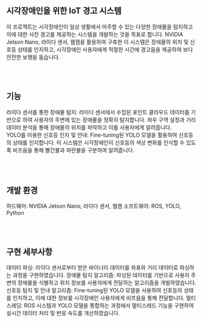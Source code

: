 ## 시각장애인을 위한 IoT 경고 시스템
이 프로젝트는 시각장애인이 일상 생활에서 마주할 수 있는 다양한 장애물을 탐지하고 이에 대한 사전 경고를 제공하는 시스템을 개발하는 것을 목표로 합니다.
NVIDIA Jetson Nano, 라이다 센서, 웹캠을 활용하여 구축한 이 시스템은 장애물의 위치 및 신호등 상태를 인지하고, 시각장애인 사용자에게 적절한 시간에 경고음을 제공하여 보다 안전한 보행을 돕습니다.

<br><br>
## 기능
라이다 센서를 통한 장애물 탐지: 라이다 센서에서 수집된 포인트 클라우드 데이터를 기반으로 하여 사용자의 주변에 있는 장애물을 정확히 탐지합니다. 좌우 구역 설정과 거리 데이터 분석을 통해 장애물의 위치를 파악하고 이를 사용자에게 알려줍니다.
<br>
YOLO를 이용한 신호등 인지 및 안내: Fine-tuning된 YOLO 모델을 활용하여 신호등의 상태를 인지합니다. 이 시스템은 시각장애인이 신호등의 색상 변화를 인식할 수 있도록 비프음을 통해 빨간불과 파란불을 구분하여 알려줍니다.
<br><br>
<br><br>
## 개발 환경
하드웨어: NVIDIA Jetson Nano, 라이다 센서, 웹캠
소프트웨어: ROS, YOLO, Python

<br><br>
## 구현 세부사항
데이터 파싱: 라이다 센서로부터 받은 바이너리 데이터를 좌표와 거리 데이터로 파싱하는 과정을 구현하였습니다.
장애물 탐지 알고리즘: 파싱된 데이터를 기반으로 사용자 주변의 장애물을 식별하고 위치 정보를 사용자에게 전달하는 알고리즘을 개발하였습니다.
신호등 탐지 및 안내 알고리즘: Fine-tuning된 YOLO 모델을 사용하여 신호등의 상태를 인지하고, 이에 대한 정보를 시각장애인 사용자에게 비프음을 통해 전달합니다.
멀티스레딩: ROS 시스템과 YOLO 모델을 통합하는 과정에서 멀티스레드 기능을 구현하여 실시간 데이터 처리 및 반응 속도를 개선하였습니다.
<br><br>
